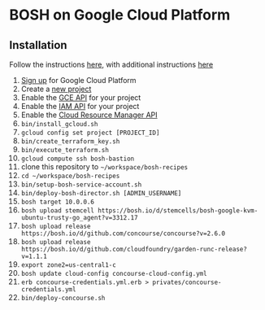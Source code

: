 # BOSH on Google Cloud Platform

## Installation

Follow the instructions [here](https://github.com/cloudfoundry-incubator/bosh-google-cpi-release/tree/master/docs/bosh),
with additional instructions [here](https://medium.com/google-cloud/playing-with-concourseci-via-a-google-cloud-platform-free-trial-65acfbdd02d2)

1. [Sign up](https://cloud.google.com/compute/docs/signup) for Google Cloud Platform
1. Create a [new project](https://console.cloud.google.com/iam-admin/projects)
1. Enable the [GCE API](https://console.developers.google.com/apis/api/compute_component/overview) for your project
1. Enable the [IAM API](https://console.cloud.google.com/apis/api/iam.googleapis.com/overview) for your project
1. Enable the [Cloud Resource Manager API](https://console.cloud.google.com/apis/api/cloudresourcemanager.googleapis.com/overview)
1. `bin/install_gcloud.sh`
1. `gcloud config set project [PROJECT_ID]`
1. `bin/create_terraform_key.sh`
1. `bin/execute_terraform.sh`
1. `gcloud compute ssh bosh-bastion`
1. clone this repository to `~/workspace/bosh-recipes`
1. `cd ~/workspace/bosh-recipes`
1. `bin/setup-bosh-service-account.sh`
1. `bin/deploy-bosh-director.sh [ADMIN_USERNAME]`
1. `bosh target 10.0.0.6`
1. `bosh upload stemcell https://bosh.io/d/stemcells/bosh-google-kvm-ubuntu-trusty-go_agent?v=3312.17`
1. `bosh upload release https://bosh.io/d/github.com/concourse/concourse?v=2.6.0`
1. `bosh upload release https://bosh.io/d/github.com/cloudfoundry/garden-runc-release?v=1.1.1`
1. `export zone2=us-central1-c`
1. `bosh update cloud-config concourse-cloud-config.yml`
1. `erb concourse-credentials.yml.erb > privates/concourse-credentials.yml`
1. `bin/deploy-concourse.sh`

